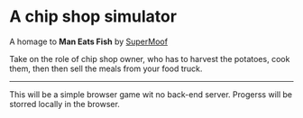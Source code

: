 # A chip shop simulator

A homage to **Man Eats Fish** by [SuperMoof](http://www.supermoof.com/)

Take on the role of chip shop owner, who has to harvest the potatoes, cook them, then then sell the meals from your food truck.

---

This will be a simple browser game wit no back-end server. Progerss will be storred locally in the browser. 